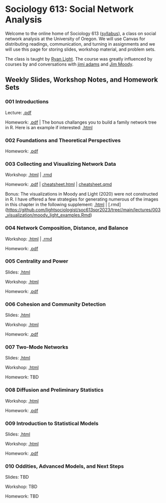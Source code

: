# Sociology 613: Social Network Analysis

Welcome to the online home of Sociology 613 ([syllabus](https://github.com/lightsociologist/soc613spr2023/tree/main/sna_syllabus_2023.pdf)), a class on social network analysis at the University of Oregon. We will use Canvas for distributing readings, communication, and turning in assignments and we will use this page for storing slides, workshop material, and problem sets.

The class is taught by [Ryan Light](https://ryanlight.netlify.app/). The course was greatly influenced by courses by and conversations with [jimi adams](https://jimiadams.github.io/) and [Jim Moody](https://people.duke.edu/~jmoody77/).



## Weekly Slides, Workshop Notes, and Homework Sets

### 001 Introductions

Lecture: [.pdf](https://github.com/lightsociologist/soc613spr2023/tree/main/lectures/001_intro/introduction_to_networks_2023.pdf)

Homework: [.pdf](https://github.com/lightsociologist/soc613spr2023/tree/main/homework/001hw/w1_homework_set.pdf) | The bonus challanges you to build a family network tree in R. Here is an example if interested: [.html](https://raw.githack.com/lightsociologist/soc613spr2023/main/homework/001hw/example/family_tree.html)


### 002 Foundations and Theoretical Perspectives

Homework: [.pdf](https://github.com/lightsociologist/soc613spr2023/tree/main/homework/002hw/w2_homework_set.pdf) 

### 003 Collecting and Visualizing Network Data

Workshop: [.html](https://raw.githack.com/lightsociologist/soc613spr2023/main/lectures/003_visualization/week3_visualization.html) | [.rmd](https://github.com/lightsociologist/soc613spr2023/tree//main/lectures/003_visualization/week3_visualization.Rmd)

Homework: [.pdf](https://github.com/lightsociologist/soc613spr2023/tree/main/homework/003hw/w3_intro_data_viz.pdf) | [cheatsheet.html](https://raw.githack.com/lightsociologist/soc613spr2023/main/homework/003hw/hw3_cheat.html) | [cheatsheet.qmd](https://github.com/lightsociologist/soc613spr2023/tree/main/homework/003hw/hw_cheat.qmd)

Bonus: The visualizations in Moody and Light (2020) were not constructed in R. I have offered a few strategies for generating numerous of the images in this chapter in the following supplement: [.html](https://raw.githack.com/lightsociologist/soc613spr2023/main/lectures/003_visualization/moody_light_examples.html) | [.rmd] (https://github.com/lightsociologist/soc613spr2023/tree//main/lectures/003_visualization/moody_light_examples.Rmd)

### 004 Network Composition, Distance, and Balance

Workshop: [.html](https://raw.githack.com/lightsociologist/soc613spr2023/main/lectures/004_local/week4_local.html) | [.rmd](https://github.com/lightsociologist/soc613spr2023/tree/main/lectures/004_local/week4_local.Rmd)

Homework: [.pdf](https://github.com/lightsociologist/soc613spr2023/tree/main/homework/004hw/w4_local_nets.pdf)

### 005 Centrality and Power

Slides: [.html](https://raw.githack.com/lightsociologist/soc613spr2023/main/lectures/005_centrality/week5_centrality_slides.html) 

Workshop: [.html](https://raw.githack.com/lightsociologist/soc613spr2023/main/lectures/005_centrality/week5_centrality_workshop.html)

Homework: [.pdf](https://github.com/lightsociologist/soc613spr2023/tree/main/homework/005hw/w5_centrality.pdf)

### 006 Cohesion and Community Detection

Slides: [.html](https://raw.githack.com/lightsociologist/soc613spr2023/main/lectures/006_cohesion/week6_slides.html) 

Workshop: [.html](https://raw.githack.com/lightsociologist/soc613spr2023/main/lectures/006_cohesion/week6_cohesion_workshop.html) 

Homework: [.pdf](https://github.com/lightsociologist/soc613spr2023/tree/main/homework/006hw/w6_community.pdf)

### 007 Two-Mode Networks

Slides: [.html](https://raw.githack.com/lightsociologist/soc613spr2023/main/lectures/007_affiliation/w7_slides.html) 

Workshop: [.html](https://raw.githack.com/lightsociologist/soc613spr2023/main/lectures/007_affiliation/w7_affiliation_workshop.html) 

Homework: TBD

### 008 Diffusion and Preliminary Statistics

Workshop: [.html](https://raw.githack.com/lightsociologist/soc613spr2023/main/lectures/008_prelim_stat/w8_intro_to_network_stats_workshop.html) 

Homework: [.pdf](https://github.com/lightsociologist/soc613spr2023/tree/main/homework/008hw/w8_intro_stats.pdf)

### 009 Introduction to Statistical Models

Slides: [.html](https://raw.githack.com/lightsociologist/soc613spr2023/main/lectures/009_ergms/w9_slides.html) 

Workshop: [.html](https://raw.githack.com/lightsociologist/soc613spr2023/main/lectures/009_ergms/wk9_ergm_wksp.html) 

Homework: [.pdf](https://github.com/lightsociologist/soc613spr2023/tree/main/homework/009hw/w9_ergm.pdf)

### 010 Oddities, Advanced Models, and Next Steps

Slides: TBD

Workshop: TBD

Homework: TBD
